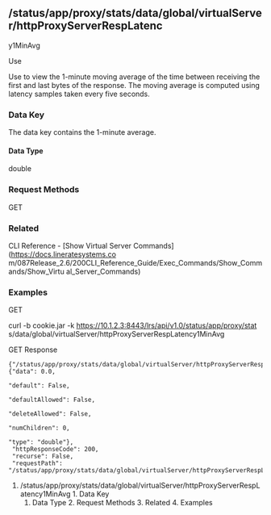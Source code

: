## /status/app/proxy/stats/data/global/virtualServer/httpProxyServerRespLatenc
y1MinAvg

Use

Use to view the 1-minute moving average of the time between receiving the
first and last bytes of the response. The moving average is computed using
latency samples taken every five seconds.

### Data Key

The data key contains the 1-minute average.

#### Data Type

double

### Request Methods

GET

### Related

CLI Reference - [Show Virtual Server Commands](https://docs.lineratesystems.co
m/087Release_2.6/200CLI_Reference_Guide/Exec_Commands/Show_Commands/Show_Virtu
al_Server_Commands)

### Examples

GET

curl -b cookie.jar -k https://10.1.2.3:8443/lrs/api/v1.0/status/app/proxy/stat
s/data/global/virtualServer/httpProxyServerRespLatency1MinAvg

GET Response

    
    
    {"/status/app/proxy/stats/data/global/virtualServer/httpProxyServerRespLatency1MinAvg": {"data": 0.0,
                                                                                           "default": False,
                                                                                           "defaultAllowed": False,
                                                                                           "deleteAllowed": False,
                                                                                           "numChildren": 0,
                                                                                           "type": "double"},
     "httpResponseCode": 200,
     "recurse": False,
     "requestPath": "/status/app/proxy/stats/data/global/virtualServer/httpProxyServerRespLatency1MinAvg"}
    

  1. /status/app/proxy/stats/data/global/virtualServer/httpProxyServerRespLatency1MinAvg
    1. Data Key
      1. Data Type
    2. Request Methods
    3. Related
    4. Examples


